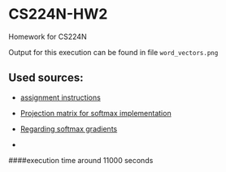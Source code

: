 # CS224N-HW2
Homework for CS224N

Output for this execution can be found in file `word_vectors.png`

Used sources:
-
 - [assignment instructions](http://web.stanford.edu/class/cs224n/assignments/a2.pdf)
 - [Projection matrix for softmax implementation](https://en.wikipedia.org/wiki/Projection_matrix#Overview )
 - [Regarding softmax gradients](https://ruder.io/word-embeddings-softmax/)
 
 
 -
 ####execution time around 11000 seconds
 
 
